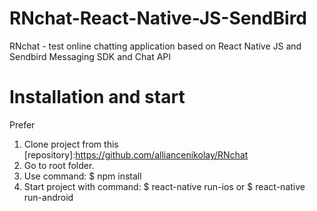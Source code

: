 # RNchat-React-Native-JS-SendBird

RNchat - test online chatting application based on React Native JS and Sendbird Messaging SDK and Chat API

# Installation and start
Prefer

1. Clone project from this [repository]:https://github.com/alliancenikolay/RNchat
2. Go to root folder.
3. Use command: 
    $ npm install
4. Start project with command:
    $ react-native run-ios
or
    $ react-native run-android
